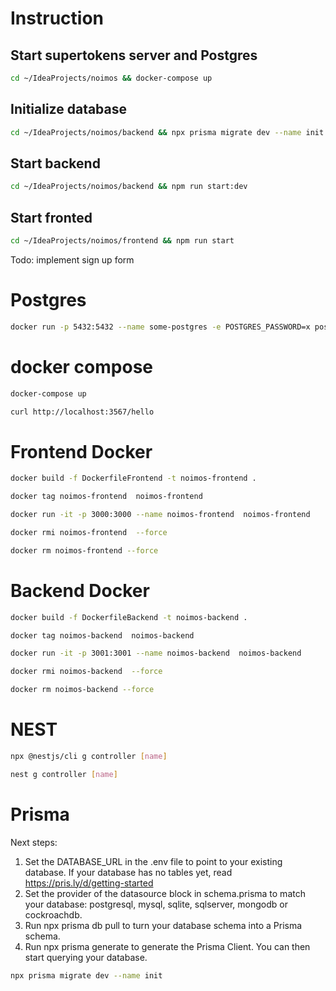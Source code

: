 # Instruction

## Start supertokens server and Postgres
```sh
cd ~/IdeaProjects/noimos && docker-compose up
````

## Initialize database
```sh
cd ~/IdeaProjects/noimos/backend && npx prisma migrate dev --name init
````

## Start backend
```sh
cd ~/IdeaProjects/noimos/backend && npm run start:dev
````

## Start fronted
```sh
cd ~/IdeaProjects/noimos/frontend && npm run start
````


Todo: implement sign up form


# Postgres
```sh
docker run -p 5432:5432 --name some-postgres -e POSTGRES_PASSWORD=x postgres
````


# docker compose
```sh
docker-compose up
````

```sh
curl http://localhost:3567/hello
````

# Frontend Docker
```sh
docker build -f DockerfileFrontend -t noimos-frontend .
````

```sh
docker tag noimos-frontend  noimos-frontend 
````

```sh
docker run -it -p 3000:3000 --name noimos-frontend  noimos-frontend 
````

```sh
docker rmi noimos-frontend  --force
````

```sh
docker rm noimos-frontend --force
````




# Backend Docker
```sh
docker build -f DockerfileBackend -t noimos-backend .
````

```sh
docker tag noimos-backend  noimos-backend 
````

```sh
docker run -it -p 3001:3001 --name noimos-backend  noimos-backend 
````

```sh
docker rmi noimos-backend  --force
````

```sh
docker rm noimos-backend --force
````

# NEST 
```sh
npx @nestjs/cli g controller [name]
````

```sh
nest g controller [name]
````


# Prisma
Next steps:
1. Set the DATABASE_URL in the .env file to point to your existing database. If your database has no tables yet, read https://pris.ly/d/getting-started
2. Set the provider of the datasource block in schema.prisma to match your database: postgresql, mysql, sqlite, sqlserver, mongodb or cockroachdb.
3. Run npx prisma db pull to turn your database schema into a Prisma schema.
4. Run npx prisma generate to generate the Prisma Client. You can then start querying your database.

```sh
npx prisma migrate dev --name init
````
